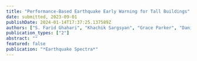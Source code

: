 ```yaml
---
title: "Performance-Based Earthquake Early Warning for Tall Buildings"
date: submitted, 2023-09-01
publishDate: 2024-01-14T17:37:25.137589Z
authors: ["S. Farid Ghahari", "Khachik Sargsyan", "Grace Parker", "Daniel Swensen", "Mehmet Çelebi", "Hamid Haddadi", "Ertugrul Taciroglu"]
publication_types: ["2"]
abstract: ""
featured: false
publication: "*Earthquake Spectra*"
---
```


